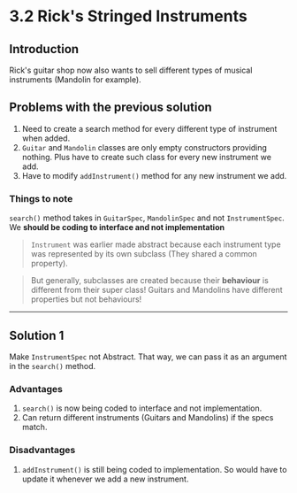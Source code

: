 # 3.2 Rick's Stringed Instruments

## Introduction

Rick's guitar shop now also wants to sell different types of musical instruments (Mandolin for example).

## Problems with the previous solution

1. Need to create a search method for every different type of instrument when added.
2. `Guitar` and `Mandolin` classes are only empty constructors providing nothing. Plus have to create such class for
   every new instrument we add.
3. Have to modify `addInstrument()` method for any new instrument we add.

### Things to note

`search()` method takes in `GuitarSpec`, `MandolinSpec` and not `InstrumentSpec`. We __should be coding to interface and
not implementation__

> `Instrument` was earlier made abstract because each instrument type was represented by its own subclass (They shared a common property).

> But generally, subclasses are created because their __behaviour__ is different from their super class! Guitars and Mandolins have different properties but not behaviours!

---

## Solution 1

Make `InstrumentSpec` not Abstract. That way, we can pass it as an argument in the `search()` method.

### Advantages

1. `search()` is now being coded to interface and not implementation.
2. Can return different instruments (Guitars and Mandolins) if the specs match.

### Disadvantages

1. `addInstrument()` is still being coded to implementation. So would have to update it whenever we add a new
   instrument.
